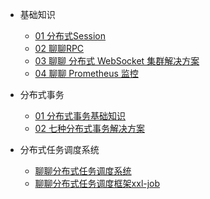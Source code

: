 * 基础知识
    * [01 分布式Session](distributed/03-分布式Session.md)
    * [02 聊聊RPC](https://mp.weixin.qq.com/s?__biz=MzU3MDAzNDg1MA==&mid=2247508465&idx=1&sn=adcb20e8ddfea21a388e745f25f55751&chksm=fcf77e3ccb80f72a87584db59695d556c0c9afcf4fe2525630aa5452448ce884cc0fd7acc571&token=201261640&lang=zh_CN#rd)
    * [03 聊聊 分布式 WebSocket 集群解决方案](https://mp.weixin.qq.com/s?__biz=MzU3MDAzNDg1MA==&mid=2247508223&idx=1&sn=bbd5b8b14355e6c8a4e93acf737edbcd&chksm=fcf77f32cb80f624407a5d3e2836bf66345ea99feb8ab65398f1fad00deb58ee77baa55153e6&token=201261640&lang=zh_CN#rd)
    * [04 聊聊 Prometheus 监控](https://mp.weixin.qq.com/s?__biz=MzU3MDAzNDg1MA==&mid=2247510839&idx=1&sn=4fcb6363e22fee7b601c5cfea9273d36&chksm=fcf774facb80fdec2b6c82a1964a211ba9d4c122fe5c074ed371cb929e3e752548a48cbe277a&token=651972823&lang=zh_CN#rd)
    
* 分布式事务
    * [01 分布式事务基础知识](distributed/01-分布式事务基础理论.md)
    * [02 七种分布式事务解决方案](distributed/02-七种分布式事务解决方案.md)

* 分布式任务调度系统
    * [聊聊分布式任务调度系统](https://mp.weixin.qq.com/s?__biz=MzU3MDAzNDg1MA==&mid=2247509138&idx=1&sn=213b1855fb1832587d39844cbe42a49f&chksm=fcf77b5fcb80f249c1b5281b27a7b6908397d2c7666db494898a248f430ba1e13761a384e744&token=201261640&lang=zh_CN#rd)
    * [聊聊分布式任务调度框架xxl-job](distributed/xxl-job.md)